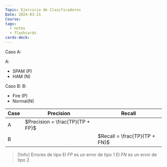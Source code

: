 ```yaml
---
Topic: Ejercicio de Clasificadores
Date: 2024-03-21
Course: 
tags:
  - notes
  - flashcards
cards-deck:
---
```


Caso A:

A:
- SPAM (P)
- HAM (N)

Caso B:
B:
- Fire (P)
- Normal(N)

| Case | Precision                        | Recall |
| ---- | -------------------------------- | ------ |
| A    | $Precision = \frac{TP}{TP + FP}$ |        |
| B     |                                  | $Recall = \frac{TP}{TP + FN}$ |

>[!info] Errores de tipo
> El $FP$ es un error de tipo 1
> El $FN$ es un error de tipo 2

